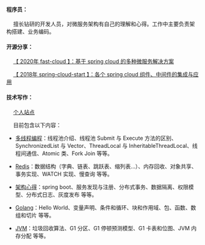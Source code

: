 #### 程序员：

&emsp; 擅长钻研的开发人员，对微服务架构有自己的理解和心得。工作中主要负责架构搭建、业务编码。

#### 开源分享：

&emsp; [【 2020年 fast-cloud 】：基于 spring cloud 的多种微服务解决方案](https://github.com/huaPeiLiang/fast-cloud)

&emsp; [【 2018年 spring-cloud-start 】：各个 spring cloud 组件、中间件的集成与应用](https://github.com/huaPeiLiang/spring-cloud-start)

#### 技术写作：

&emsp; [个人站点](https://huapeiliang.github.io/)

&emsp; 目前包含以下内容：

 - [多线程编程](https://huapeiliang.github.io/category/#/%E5%A4%9A%E7%BA%BF%E7%A8%8B%E7%BC%96%E7%A8%8B)：线程池介绍、线程池 Submit 与 Execute 方法的区别、SynchronizedList 与 Vector、ThreadLocal 与 InheritableThreadLocal、线程间通信、Atomic 类、Fork Join 等等。
 
 - [Redis](https://huapeiliang.github.io/category/#/Redis)：数据结构（字典、链表、跳跃表、缩列表...）、内存回收、对象共享、事务实现、WATCH 实现、慢查询 等等。
 
 - [架构心得](https://huapeiliang.github.io/category/#/%E6%9E%B6%E6%9E%84%E4%B9%8B%E8%B7%AF)：spring boot、服务发现与注册、分布式事务、数据隔离、权限模型、分布式日志、灰度发布 等等。
 
 - [Golang](https://huapeiliang.github.io/category/#/Golang)：Hello World、变量声明、条件和循环、块和作用域、包、函数、数组和切片 等等。
 
 - [JVM](https://huapeiliang.github.io/category/#/JVM)：垃圾回收算法、G1 分区、G1 停顿预测模型、G1 卡表和位图、JVM 内存分配 等等。



